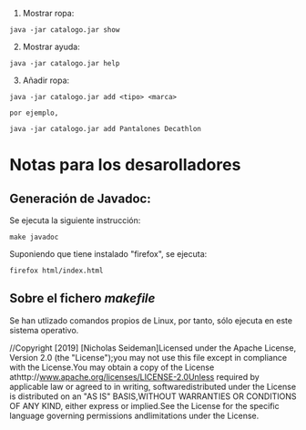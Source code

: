 

1. Mostrar ropa: 

~~~~
java -jar catalogo.jar show
~~~~

2. Mostrar ayuda:

~~~~
java -jar catalogo.jar help
~~~~

3. Añadir ropa:

~~~~
java -jar catalogo.jar add <tipo> <marca>
~~~~

    por ejemplo,
~~~~
java -jar catalogo.jar add Pantalones Decathlon
~~~~

# Notas para los desarolladores

## Generación de Javadoc:

Se ejecuta la siguiente instrucción:

~~~~
make javadoc
~~~~

Suponiendo que tiene instalado "firefox", se ejecuta:

~~~~
firefox html/index.html
~~~~

## Sobre el fichero _makefile_

Se han utlizado comandos propios de Linux, por tanto, sólo ejecuta en este sistema operativo.


//Copyright [2019] [Nicholas Seideman]Licensed under the Apache License, Version 2.0 (the "License");you may not use this file except in compliance with the License.You may obtain a copy of the License athttp://www.apache.org/licenses/LICENSE-2.0Unless required by applicable law or agreed to in writing, softwaredistributed under the License is distributed on an "AS IS" BASIS,WITHOUT WARRANTIES OR CONDITIONS OF ANY KIND, either express or implied.See the License for the specific language governing permissions andlimitations under the License. 
